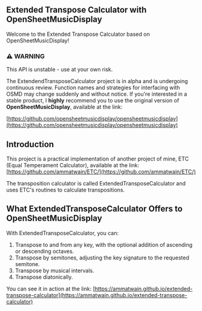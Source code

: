 ## Extended Transpose Calculator with OpenSheetMusicDisplay
Welcome to the Extended Transpose Calculator based on OpenSheetMusicDisplay!

### ⚠️ WARNING

This API is unstable - use at your own risk.

The ExtendendTransposeCalculator project is in alpha and is undergoing continuous review.
Function names and strategies for interfacing with OSMD may change suddenly and without notice.
If you're interested in a stable product, I **highly** recommend you to use the original version of **OpenSheetMusicDisplay**,
available at the link:

[https://github.com/opensheetmusicdisplay/opensheetmusicdisplay](https://github.com/opensheetmusicdisplay/opensheetmusicdisplay)

## Introduction

This project is a practical implementation of another
project of mine, ETC (Equal Temperament Calculator),
available at the link:
[https://github.com/ammatwain/ETC/](https://github.com/ammatwain/ETC/)

The transposition calculator is called ExtendedTransposeCalculator and uses ETC's routines to calculate transpositions.

## What ExtendedTransposeCalculator Offers to OpenSheetMusicDisplay

With ExtendedTransposeCalculator, you can:
1. Transpose to and from any key, with the optional addition of ascending or descending octaves.
2. Transpose by semitones, adjusting the key signature to the requested semitone.
3. Transpose by musical intervals.
4. Transpose diatonically.

You can see it in action at the link:
[https://ammatwain.github.io/extended-transpose-calculator](https://ammatwain.github.io/extended-transpose-calculator)
